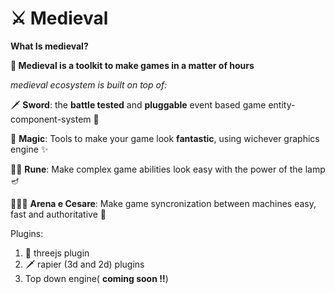 # ⚔️ Medieval

**What Is medieval?**

**🚀 Medieval is a toolkit to make games in a matter of hours**

*medieval ecosystem is built on top of:*

🗡️ **Sword**: the **battle tested** and **pluggable** event based game entity-component-system 🧠

🔮 **Magic**: Tools to make your game look **fantastic**, using wichever graphics engine ✨

🧞‍♂️ **Rune**: Make complex game abilities look easy with the power of the lamp 🪔

🤺🤴🏻 **Arena e Cesare**: Make game syncronization between machines easy, fast and authoritative 👀

Plugins:

1. 🌲 threejs plugin
2. 🗡️ rapier (3d and 2d) plugins
3. Top down engine( **coming soon !!**)
